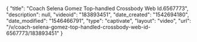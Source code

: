 {
    "title": "Coach Selena Gomez Top-handled Crossbody Web Id.6567773",
    "description": null,
    "videoid": "183893451",
    "date_created": "1542694180",
    "date_modified": "1546466791",
    "type": "captivate",
    "layout": "video",
    "url": "\/v\/coach-selena-gomez-top-handled-crossbody-web-id-6567773\/183893451"
}